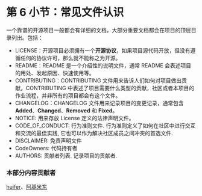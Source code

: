 # 第 6 小节：常见文件认识

一个靠谱的开源项目一般都会有详细的文档，大部分重要文档都会在项目的顶层目录列出。包括：

- LICENSE：开源项目必须拥有一个**开源协议**，如果项目源代码开放，但没有遵循任何的协议许可，那么就不能称之为开源。
- README：README 是一个介绍性的说明文件，通常 README 会表述项目的用处、发起原因、快速使用等。 
- CONTRIBUTING：CONTRIBUTING 文件用来告诉人们如何对项目做出贡献，CONTRIBUTING 中表述了项目需要什么类型的贡献，社区或者本项目的作业流程，并非所有的项目都会有这个文件。
- CHANGELOG：CHANGELOG 文件用来记录项目的变更记录，通常包含 **Added**、**Changed**、**Removed** 和 **Fixed**。
- NOTICE: 用来存放 License 定义的法律声明文件。
- CODE_OF_CONDUCT: 行为准则文件. 行为准则定义了如何在社区中进行交互和交流的最佳实践, 它也可以作为解决社区成员之间冲突的首选文件. 
- DISCLAIMER: 免责声明文件
- CodeOwners: 代码持有者
- AUTHORS: 贡献者列表. 记录项目的贡献者. 

### 本部分内容贡献者

[huifer](https://gitee.com/pychfarm_admin)、[阿基米东](https://gitee.com/luhuadong)